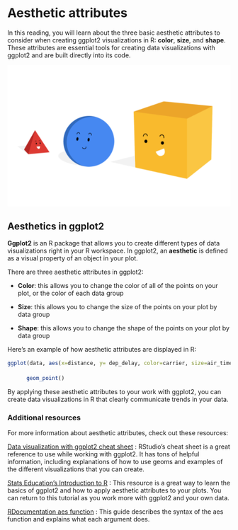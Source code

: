 # Aesthetic attributes    


In this reading, you will learn about the three basic aesthetic attributes to consider when creating ggplot2 visualizations in R: **color**, **size**, and **shape**. 
These attributes are essential tools for creating data visualizations with ggplot2 and are built directly into its code.

![alt text](https://github.com/paulohl/Data_Analysis_R_Programming/blob/main/img/Screen-Shot-28.png)    


## Aesthetics in ggplot2
**Ggplot2** is an R package that allows you to create different types of data visualizations right in your R workspace. In ggplot2, an **aesthetic** is defined as 
a visual property of an object in your plot. 

There are three aesthetic attributes in ggplot2:

* **Color**: this allows you to change the color of all of the points on your plot, or the color of each data group

* **Size**: this allows you to change the size of the points on your plot by data group

* **Shape**: this allows you to change the shape of the points on your plot by data group

Here’s an example of how aesthetic attributes are displayed in R:
```r
ggplot(data, aes(x=distance, y= dep_delay, color=carrier, size=air_time, shape = carrier)) +

      geom_point()
```
By applying these aesthetic attributes to your work with ggplot2, you can create data visualizations in R that clearly communicate trends in your data. 

### Additional resources   


For more information about aesthetic attributes, check out these resources:

[Data visualization with ggplot2 cheat sheet](https://ggplot2.tidyverse.org/)
: RStudio’s cheat sheet is a great reference to use while working with ggplot2. It has tons of helpful information, including explanations of how to use geoms and examples of the different visualizations that you can create. 

[Stats Education’s Introduction to R](http://statseducation.com/Introduction-to-R/modules/graphics/aesthetics/)
: This resource is a great way to learn the basics of ggplot2 and how to apply aesthetic attributes to your plots. You can return to this tutorial as you work more with ggplot2 and your own data. 

[RDocumentation aes function](https://www.rdocumentation.org/packages/ggplot2/versions/3.3.3/topics/aes)
: This guide describes the syntax of the aes function and explains what each argument does. 



